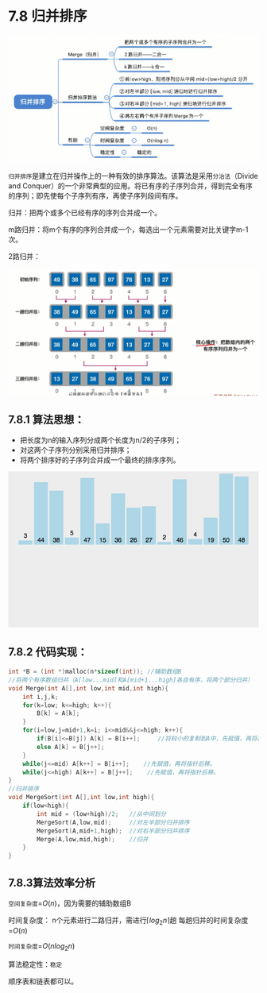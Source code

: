 # 7.8 归并排序

![](../images/uTools_1638535460811.png)

`归并排序`是建立在归并操作上的一种有效的排序算法。该算法是采用`分治法`（Divide and Conquer）的一个非常典型的应用。将已有序的子序列合并，得到完全有序的序列；即先使每个子序列有序，再使子序列段间有序。

归并：把两个或多个已经有序的序列合并成一个。

m路归并：将m个有序的序列合并成一个，每选出一个元素需要对比关键字m-1次。

2路归并：

![](../images/uTools_1638535201796.png)

## 7.8.1 算法思想：

- 把长度为n的输入序列分成两个长度为n/2的子序列；
- 对这两个子序列分别采用归并排序；
- 将两个排序好的子序列合并成一个最终的排序序列。

![img](../images/849589-20171015230557043-37375010.gif)

## 7.8.2 代码实现：

```c
int *B = (int *)malloc(n*sizeof(int)); //辅助数组B
//将两个有序数组归并（A[low...mid]和A[mid+1...high]各自有序，将两个部分归并）
void Merge(int A[],int low,int mid,int high){
    int i,j,k;
    for(k=low; k<=high; k++){
        B[k] = A[k];
    }
    for(i=low,j=mid+1,k=i; i<=mid&&j<=high; k++){
        if(B[i]<=B[j]) A[k] = B[i++];     //将较小的复制到A中，先赋值，再将指针后移。
        else A[k] = B[j++];
    }
    while(j<=mid) A[k++] = B[i++];    //先赋值，再将指针后移。
    while(j<=high) A[k++] = B[j++];    //先赋值，再将指针后移。
}
//归并排序
void MergeSort(int A[],int low,int high){
    if(low<high){
        int mid = (low+high)/2;   //从中间划分
        MergeSort(A,low,mid);     //对左半部分归并排序
        MergeSort(A,mid+1,high);  //对右半部分归并排序
        Merge(A,low,mid,high);    //归并
    }
}
```

## 7.8.3算法效率分析

`空间复杂度`=$O(n)$，因为需要的辅助数组B

时间复杂度：
n个元素进行二路归并，需进行$\lceil log_2n \rceil$趟
每趟归并的时间复杂度=$O(n)$

`时间复杂度`=$O(nlog_2n)$

算法稳定性：`稳定`

顺序表和链表都可以。
